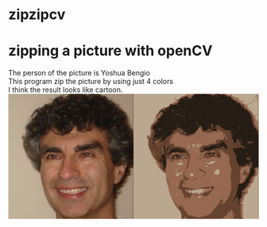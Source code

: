 # zipzipcv
<h1>zipping a picture with openCV</h1>
The person of the picture is Yoshua Bengio<br>
This program zip the picture by using just 4 colors<br> 
I think the result looks like cartoon. <br>
<img src='./result.jpeg'>
